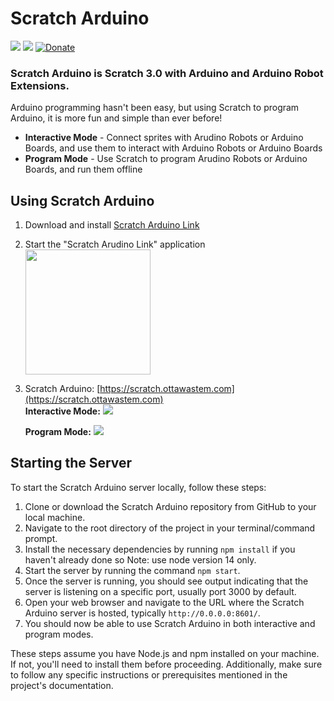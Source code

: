 # Scratch Arduino
[![](https://github.com/OttawaSTEM/scratch-arduino-gui/actions/workflows/release.yml/badge.svg?branch=main)](https://github.com/OttawaSTEM/scratch-arduino-gui/actions/workflows/release.yml)
![](https://img.shields.io/github/license/ottawastem/scratch-arduino-gui)
[![Donate](https://img.shields.io/badge/Donate-PayPal-green.svg)](https://www.paypal.com/donate?business=X555FJZS5QCMA&no_recurring=0&item_name=Scratch+Arduino&currency_code=USD)

### Scratch Arduino is Scratch 3.0 with Arduino and Arduino Robot Extensions.
Arduino programming hasn't been easy, but using Scratch to program Arduino, it is more fun and simple than ever before!
* **Interactive Mode** - Connect sprites with Arudino Robots or Arduino Boards, and use them to interact with Arduino Robots or Arduino Boards
* **Program Mode** - Use Scratch to program Arudino Robots or Arduino Boards, and run them offline

## Using Scratch Arduino
1. Download and install [Scratch Arduino Link](https://github.com/OttawaSTEM/scratch-arduino-link/releases/latest/)

2. Start the "Scratch Arudino Link" application  
    <img src="docs/scratch-arduino-link.png" width="200px" height="auto"/>  

3. Scratch Arduino: [https://scratch.ottawastem.com](https://scratch.ottawastem.com)  
    **Interactive Mode:**
    <img src="docs/screenshoot-interactive.png"/>  
    
    **Program Mode:**
    <img src="docs/screenshoot-program.png"/>


## Starting the Server
To start the Scratch Arduino server locally, follow these steps:

1. Clone or download the Scratch Arduino repository from GitHub to your local machine.
2. Navigate to the root directory of the project in your terminal/command prompt.
3. Install the necessary dependencies by running `npm install` if you haven't already done so Note: use node version 14 only.
4. Start the server by running the command `npm start`.
5. Once the server is running, you should see output indicating that the server is listening on a specific port, usually port 3000 by default.
6. Open your web browser and navigate to the URL where the Scratch Arduino server is hosted, typically `http://0.0.0.0:8601/`.
7. You should now be able to use Scratch Arduino in both interactive and program modes.

These steps assume you have Node.js and npm installed on your machine. If not, you'll need to install them before proceeding. Additionally, make sure to follow any specific instructions or prerequisites mentioned in the project's documentation.
